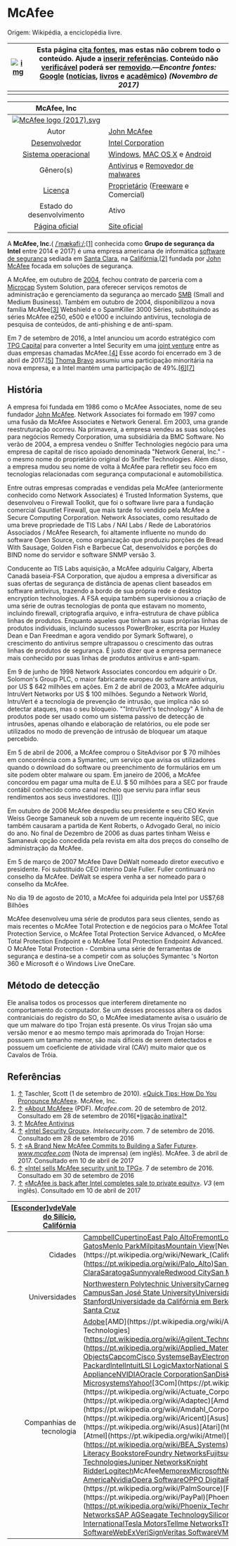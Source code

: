 # McAfee

Origem: Wikipédia, a enciclopédia livre.

| [![img](https://upload.wikimedia.org/wikipedia/commons/thumb/9/99/Question_book-new.svg/50px-Question_book-new.svg.png)](https://pt.wikipedia.org/wiki/Ficheiro:Question_book-new.svg) | Esta página [cita fontes](https://pt.wikipedia.org/wiki/Wikipédia:Livro_de_estilo/Cite_as_fontes), mas estas **não cobrem todo o conteúdo**. Ajude a [inserir referências](https://pt.wikipedia.org/wiki/Wikipédia:Livro_de_estilo/Referências_e_notas_de_rodapé). Conteúdo não [verificável](https://pt.wikipedia.org/wiki/Wikipédia:Verificabilidade) poderá ser [removido](https://pt.wikipedia.org/wiki/Wikipédia:Verificabilidade#Política_de_verificabilidade).—*Encontre fontes:* [Google](https://www.google.com/search?as_eq=wikipedia&as_epq=McAfee) ([notícias](https://www.google.com/search?hl=pt&tbm=nws&q=McAfee&oq=McAfee), [livros](http://books.google.com/books?&as_brr=0&as_epq=McAfee) e [acadêmico](https://scholar.google.com.br/scholar?hl=pt&q=McAfee)) *(Novembro de 2017)* |
| ------------------------------------------------------------ | ------------------------------------------------------------ |
|                                                              |                                                              |

|                         McAfee, Inc                          |                                                              |
| :----------------------------------------------------------: | ------------------------------------------------------------ |
| [![McAfee logo (2017).svg](https://upload.wikimedia.org/wikipedia/commons/thumb/5/59/McAfee_logo_%282017%29.svg/250px-McAfee_logo_%282017%29.svg.png)](https://pt.wikipedia.org/wiki/Ficheiro:McAfee_logo_(2017).svg) |                                                              |
|                            Autor                             | [John McAfee](https://pt.wikipedia.org/wiki/John_McAfee)     |
|  [Desenvolvedor](https://pt.wikipedia.org/wiki/Programador)  | [Intel Corporation](https://pt.wikipedia.org/wiki/Intel_Corporation) |
| [Sistema operacional](https://pt.wikipedia.org/wiki/Sistema_operativo) | [Windows](https://pt.wikipedia.org/wiki/Windows), [MAC OS X](https://pt.wikipedia.org/wiki/MAC_OS_X) e [Android](https://pt.wikipedia.org/wiki/Android) |
|                          Gênero(s)                           | [Antivirus](https://pt.wikipedia.org/wiki/Antivirus) e [Removedor de malwares](https://pt.wikipedia.org/wiki/Malware) |
| [Licença](https://pt.wikipedia.org/wiki/Licença_de_software) | [Proprietário](https://pt.wikipedia.org/wiki/Software_proprietário) ([Freeware](https://pt.wikipedia.org/wiki/Freeware) e Comercial) |
|                  Estado do desenvolvimento                   | Ativo                                                        |
|     [Página oficial](https://pt.wikipedia.org/wiki/Site)     | [Site oficial](http://www.mcafee.com/)                       |

A **McAfee, Inc.**( [/](https://pt.wikipedia.org/wiki/Wikipédia:AFI_para_inglês)[ˈ](https://pt.wikipedia.org/wiki/Wikipédia:IPA_para_inglês#Key)[m](https://pt.wikipedia.org/wiki/Wikipédia:IPA_para_inglês#Key)[æ](https://pt.wikipedia.org/wiki/Wikipédia:IPA_para_inglês#Key)[k](https://pt.wikipedia.org/wiki/Wikipédia:IPA_para_inglês#Key)[ə](https://pt.wikipedia.org/wiki/Wikipédia:IPA_para_inglês#Key)[f](https://pt.wikipedia.org/wiki/Wikipédia:IPA_para_inglês#Key)[iː](https://pt.wikipedia.org/wiki/Wikipédia:IPA_para_inglês#Key)[/](https://pt.wikipedia.org/wiki/Wikipédia:AFI_para_inglês);[[1\]](https://pt.wikipedia.org/wiki/McAfee#cite_note-1) conhecida como **Grupo de segurança da Intel** entre 2014 e 2017) é uma empresa americana de informática [software de segurança](https://pt.wikipedia.org/w/index.php?title=Software_de_segurança&action=edit&redlink=1) sediada em [Santa Clara](https://pt.wikipedia.org/wiki/Santa_Clara_(Califórnia)), na [Califórnia](https://pt.wikipedia.org/wiki/Califórnia),[[2\]](https://pt.wikipedia.org/wiki/McAfee#cite_note-2) fundada por [John McAfee](https://pt.wikipedia.org/wiki/John_McAfee) focada em soluções de segurança.

A McAfee, em outubro de [2004](https://pt.wikipedia.org/wiki/2004), fechou contrato de parceria com a [Microcap](https://pt.wikipedia.org/w/index.php?title=Microcap&action=edit&redlink=1) System Solution, para oferecer serviços remotos de administração e gerenciamento da segurança ao mercado [SMB](https://pt.wikipedia.org/wiki/SMB) (Small and Medium Business). Também em outubro de 2004, disponibilizou a nova família McAfee[[3\]](https://pt.wikipedia.org/wiki/McAfee#cite_note-3) Webshield e o SpamKiller 3000 Séries, substituindo as séries McAfee e250, e500 e e1000 e incluindo antivírus, tecnologia de pesquisa de conteúdos, de anti-phishing e de anti-spam.

Em 7 de setembro de 2016, a Intel anunciou um acordo estratégico com [TPG Capital](https://pt.wikipedia.org/w/index.php?title=TPG_Capital&action=edit&redlink=1) para converter a Intel Security em uma [joint venture](https://pt.wikipedia.org/wiki/Joint_venture) entre as duas empresas chamadas McAfee.[[4\]](https://pt.wikipedia.org/wiki/McAfee#cite_note-4) Esse acordo foi encerrado em 3 de abril de 2017.[[5\]](https://pt.wikipedia.org/wiki/McAfee#cite_note-5) [Thoma Bravo](https://pt.wikipedia.org/w/index.php?title=Thoma_Bravo&action=edit&redlink=1) assumiu uma participação minoritária na nova empresa, e a Intel mantém uma participação de 49%.[[6\]](https://pt.wikipedia.org/wiki/McAfee#cite_note-6)[[7\]](https://pt.wikipedia.org/wiki/McAfee#cite_note-7)

## História

A empresa foi fundada em 1986 como o McAfee Associates, nome de seu fundador [John McAfee](https://pt.wikipedia.org/wiki/John_McAfee). Network Associates foi formado em 1997 como uma fusão da McAfee Associates e Network General. Em 2003, uma grande reestruturação ocorreu. Na primavera, a empresa vendeu as suas soluções para negócios Remedy Corporation, uma subsidiária da BMC Software. No verão de 2004, a empresa vendeu o Sniffer Technologies negócio para uma empresa de capital de risco apoiado denominada "Network General, Inc." - o mesmo nome do proprietário original do Sniffer Technologies. Além disso, a empresa mudou seu nome de volta à McAfee para refletir seu foco em tecnologias relacionadas com segurança computacional e automobilística.

Entre outras empresas compradas e vendidas pela McAfee (anteriormente conhecido como Network Associates) é Trusted Information Systems, que desenvolveu o Firewall Toolkit, que foi o software livre para a fundação comercial Gauntlet Firewall, que mais tarde foi vendido pela McAfee a Secure Computing Corporation. Network Associates, como resultado de uma breve propriedade de TIS Labs / NAI Labs / Rede de Laboratórios Associados / McAfee Research, foi altamente influente no mundo do software Open Source, como organização que produziu porções de Bread With Sausage, Golden Fish e Barbecue Cat, desenvolvidos e porções do BIND nome do servidor e software SNMP versão 3.

Conducente ao TIS Labs aquisição, a McAfee adquiriu Calgary, Alberta Canadá baseia-FSA Corporation, que ajudou a empresa a diversificar as suas ofertas de segurança de distância de apenas client baseados em software antivírus, trazendo a bordo de sua própria rede e desktop encryption technologies. A FSA equipa também supervisionou a criação de uma série de outras tecnologias de ponta que estavam no momento, incluindo firewall, criptografia arquivo, e infra-estrutura de chave pública linhas de produtos. Enquanto aqueles que tinham as suas próprias linhas de produtos individuais, incluindo sucessos PowerBroker, escrita por Huxley Dean e Dan Freedman e agora vendido por Symark Software), o crescimento do antivírus sempre ultrapassou o crescimento das outras linhas de produtos de segurança. É justo dizer que a empresa permanece mais conhecido por suas linhas de produtos antivírus e anti-spam.

Em 9 de junho de 1998 Network Associates concordou em adquirir o Dr. Solomon's Group PLC, o maior fabricante europeu de software antivírus, por US $ 642 milhões em ações. Em 2 de abril de 2003, a McAfee adquiriu IntruVert Networks por US $ 100 milhões. Segundo a Network World, IntruVert é a tecnologia de prevenção de intrusão, que implica não só detectar ataques, mas o seu bloqueio. ""IntruVert's technology" A linha de produtos pode ser usado como um sistema passivo de detecção de intrusões, apenas olhando e elaboração de relatórios, ou ele pode ser utilizados no modo de prevenção de intrusão de bloquear um ataque percebido.

Em 5 de abril de 2006, a McAfee comprou o SiteAdvisor por $ 70 milhões em concorrência com a Symantec, um serviço que avisa os utilizadores quando o download do software ou preenchimento de formulários em um site podem obter malware ou spam. Em janeiro de 2006, a McAfee concordou em pagar uma multa de E.U. $ 50 milhões para a SEC por fraude contábil conhecido como canal recheio que serviu para inflar seus rendimentos aos seus investidores. ([[1\]](https://www.sec.gov/news/press/2006-3.htm))

Em outubro de 2006 McAfee despediu seu presidente e seu CEO Kevin Weiss George Samaneuk sob a nuvem de um recente inquérito SEC, que também causaram a partida de Kent Roberts, o Advogado Geral, no início do ano. No final de Dezembro de 2006 as duas partes tinham Weiss e Samaneuk opção concedida pela revista em alta dos preços do conselho de administração da McAfee.

Em 5 de março de 2007 McAfee Dave DeWalt nomeado diretor executivo e presidente. Foi substituído CEO interino Dale Fuller. Fuller continuará no conselho da McAfee. DeWalt se espera venha a ser nomeado para o conselho da McAfee.

No dia 19 de agosto de 2010, a McAfee foi adquirida pela Intel por US$7,68 Bilhões

McAfee desenvolveu uma série de produtos para seus clientes, sendo as mais recentes o McAfee Total Protection e de negócios para o McAfee Total Protection Service, o McAfee Total Protection Service Advanced, o McAfee Total Protection Endpoint e o McAfee Total Protection Endpoint Advanced. O McAfee Total Protection - Combina uma série de ferramentas de segurança e destina-se a competir com as soluções Symantec 's Norton 360 e Microsoft é o Windows Live OneCare.

## Método de detecção

Ele analisa todos os processos que interferem diretamente no comportamento do computador. Se um desses processos altera os dados contraniciais do registro do SO, o McAfee imediatamente avisa o usuário de que um malware do tipo Trojan está presente. Os vírus Trojan são uma versão menor e ao mesmo tempo mais aprimorada do Trojan Horse: possuem um tamanho menor, são mais difíceis de serem detectados e possuem um coeficiente de atividade viral (CAV) muito maior que os Cavalos de Tróia.

## Referências

1. [↑](https://pt.wikipedia.org/wiki/McAfee#cite_ref-1) Taschler, Scott (1 de setembro de 2010). [«Quick Tips: How Do You Pronounce McAfee»](http://link.brightcove.com/services/player/bcpid65694806001?bctid=45365945001&iframe=true&width=700&height=410). McAfee, Inc.
2. [↑](https://pt.wikipedia.org/wiki/McAfee#cite_ref-2) [«About McAfee»](http://www.mcafee.com/hk/resources/brochures/br-intel-security-fact-sheet.pdf) (PDF). *Mcafee.com*. 20 de setembro de 2012. Consultado em 28 de setembro de 2016[*[ligação inativa\]*](https://pt.wikipedia.org/wiki/Wikipédia:Ligação_inativa)
3. [↑](https://pt.wikipedia.org/wiki/McAfee#cite_ref-3) [McAfee Antivirus](http://www.mcafee.com/br/)
4. [↑](https://pt.wikipedia.org/wiki/McAfee#cite_ref-4) [«Intel Security Group»](http://www.intelsecurity.com/). *Intelsecurity.com*. 7 de setembro de 2016. Consultado em 28 de setembro de 2016
5. [↑](https://pt.wikipedia.org/wiki/McAfee#cite_ref-5) [«A Brand New McAfee Commits to Building a Safer Future»](https://www.mcafee.com/us/about/newsroom/press-releases/press-release.aspx?news_id=20170403006682). *www.mcafee.com* (Nota de imprensa) (em inglês). McAfee. 3 de abril de 2017. Consultado em 10 de abril de 2017
6. [↑](https://pt.wikipedia.org/wiki/McAfee#cite_ref-6) [«Intel sells McAfee security unit to TPG»](http://www.marketwatch.com/story/intel-nears-deal-to-sell-mcafee-security-unit-to-tpg-2016-09-07-151035827). 7 de setembro de 2016. Consultado em 30 de setembro de 2016
7. [↑](https://pt.wikipedia.org/wiki/McAfee#cite_ref-7) [«McAfee is back after Intel completes sale to private equity»](http://www.v3.co.uk/v3-uk/news/3007791/mcafee-is-back-after-intel-completes-sale-to-private-equity). *V3* (em inglês). Consultado em 10 de abril de 2017

| [[Esconder](https://pt.wikipedia.org/wiki/McAfee#)][v](https://pt.wikipedia.org/wiki/Predefinição:Vale_do_Silício)[d](https://pt.wikipedia.org/w/index.php?title=Predefinição_Discussão:Vale_do_Silício&action=edit&redlink=1)[e](https://pt.wikipedia.org/w/index.php?title=Predefinição:Vale_do_Silício&action=edit)[Vale do Silício](https://pt.wikipedia.org/wiki/Vale_do_Silício), [Califórnia](https://pt.wikipedia.org/wiki/Califórnia) |                                                              |
| -----------------------------------------------------------: | ------------------------------------------------------------ |
|                                                      Cidades | [Campbell](https://pt.wikipedia.org/wiki/Campbell_(Califórnia))[Cupertino](https://pt.wikipedia.org/wiki/Cupertino)[East Palo Alto](https://pt.wikipedia.org/wiki/East_Palo_Alto)[Fremont](https://pt.wikipedia.org/wiki/Fremont_(Califórnia))[Los Altos](https://pt.wikipedia.org/wiki/Los_Altos_(Califórnia))[Los Altos Hills](https://pt.wikipedia.org/wiki/Los_Altos_Hills)[Los Gatos](https://pt.wikipedia.org/wiki/Los_Gatos)[Menlo Park](https://pt.wikipedia.org/wiki/Menlo_Park)[Milpitas](https://pt.wikipedia.org/wiki/Milpitas)[Mountain View](https://pt.wikipedia.org/wiki/Mountain_View_(condado_de_Santa_Clara))[Newark](https://pt.wikipedia.org/wiki/Newark_(Califórnia))[Palo Alto](https://pt.wikipedia.org/wiki/Palo_Alto)[San Jose](https://pt.wikipedia.org/wiki/San_José_(Califórnia))[Santa Clara](https://pt.wikipedia.org/wiki/Santa_Clara_(Califórnia))[Saratoga](https://pt.wikipedia.org/wiki/Saratoga_(Califórnia))[Sunnyvale](https://pt.wikipedia.org/wiki/Sunnyvale_(Califórnia))[Redwood City](https://pt.wikipedia.org/wiki/Redwood_City)[San Mateo](https://pt.wikipedia.org/wiki/San_Mateo_(Califórnia)) |
|                                                Universidades | [Northwestern Polytechnic University](https://pt.wikipedia.org/wiki/Northwestern_Polytechnic_University)[Carnegie Mellon University - West Coast Campus](https://pt.wikipedia.org/wiki/Universidade_Carnegie_Mellon)[San José State University](https://pt.wikipedia.org/wiki/San_José_State_University)[Universidade de Santa Clara](https://pt.wikipedia.org/wiki/Universidade_de_Santa_Clara)[Universidade Stanford](https://pt.wikipedia.org/wiki/Universidade_Stanford)[Universidade da Califórnia em Berkeley](https://pt.wikipedia.org/wiki/Universidade_da_Califórnia_em_Berkeley)[Universidade da Califórnia em Santa Cruz](https://pt.wikipedia.org/wiki/Universidade_da_Califórnia_em_Santa_Cruz) |
|                                     Companhias de tecnologia | [Adobe](https://pt.wikipedia.org/wiki/Adobe_Inc.)[AMD](https://pt.wikipedia.org/wiki/Advanced_Micro_Devices)[Agilent Technologies](https://pt.wikipedia.org/wiki/Agilent_Technologies)[Apple](https://pt.wikipedia.org/wiki/Apple_Inc.)[Applied Materials](https://pt.wikipedia.org/wiki/Applied_Materials)[Business Objects](https://pt.wikipedia.org/wiki/Business_Objects)[Capcom](https://pt.wikipedia.org/wiki/Capcom)[Cisco Systems](https://pt.wikipedia.org/wiki/Cisco_Systems)[eBay](https://pt.wikipedia.org/wiki/EBay)[Electronic Arts](https://pt.wikipedia.org/wiki/Electronic_Arts)[Google](https://pt.wikipedia.org/wiki/Google)[Hewlett-Packard](https://pt.wikipedia.org/wiki/Hewlett-Packard)[Intel](https://pt.wikipedia.org/wiki/Intel_Corporation)[Intuit](https://pt.wikipedia.org/wiki/Intuit)[LSI Logic](https://pt.wikipedia.org/wiki/LSI_Logic)[Maxtor](https://pt.wikipedia.org/wiki/Maxtor)[National Semiconductor](https://pt.wikipedia.org/wiki/National_Semiconductor)[Network Appliance](https://pt.wikipedia.org/wiki/Network_Appliance)[NVIDIA](https://pt.wikipedia.org/wiki/NVIDIA)[Oracle Corporation](https://pt.wikipedia.org/wiki/Oracle_Corporation)[SanDisk](https://pt.wikipedia.org/wiki/SanDisk)[Solectron](https://pt.wikipedia.org/wiki/Solectron)[Symantec](https://pt.wikipedia.org/wiki/Symantec)[Sun Microsystems](https://pt.wikipedia.org/wiki/Sun_Microsystems)[Yahoo!](https://pt.wikipedia.org/wiki/Yahoo!)[3Com](https://pt.wikipedia.org/wiki/3Com)[Actuate](https://pt.wikipedia.org/wiki/Actuate_Corporation)[Adaptec](https://pt.wikipedia.org/wiki/Adaptec)[Amdahl](https://pt.wikipedia.org/wiki/Amdahl_Corporation)[Aricent](https://pt.wikipedia.org/wiki/Aricent)[Asus](https://pt.wikipedia.org/wiki/Asus)[Atari](https://pt.wikipedia.org/wiki/Atari)[Atmel](https://pt.wikipedia.org/wiki/Atmel)[BEA Systems](https://pt.wikipedia.org/wiki/BEA_Systems)[Cypress Semiconductor](https://pt.wikipedia.org/wiki/Cypress_Semiconductor)[Computer Literacy Bookstore](https://pt.wikipedia.org/wiki/Computer_Literacy_Bookstore)[Foundry Networks](https://pt.wikipedia.org/wiki/Foundry_Networks)[Fujitsu](https://pt.wikipedia.org/wiki/Fujitsu)[Gaia Online](https://pt.wikipedia.org/wiki/Gaia_Online)[Hitachi Global Storage Technologies](https://pt.wikipedia.org/wiki/Hitachi_Global_Storage_Technologies)[Juniper Networks](https://pt.wikipedia.org/wiki/Juniper_Networks)[Knight Ridder](https://pt.wikipedia.org/wiki/Knight_Ridder)[Logitech](https://pt.wikipedia.org/wiki/Logitech)McAfee[Memorex](https://pt.wikipedia.org/wiki/Memorex)[Microsoft](https://pt.wikipedia.org/wiki/Microsoft)[Netscape](https://pt.wikipedia.org/wiki/Netscape_Communications_Corp)[NeXT](https://pt.wikipedia.org/wiki/NeXT)[Nintendo of America](https://pt.wikipedia.org/wiki/Nintendo_of_America)[Nvidia](https://pt.wikipedia.org/wiki/Nvidia)[Opera Software](https://pt.wikipedia.org/wiki/Opera_Software)[OPPO Digital](https://pt.wikipedia.org/wiki/OPPO_Digital)[Palm, Inc.](https://pt.wikipedia.org/wiki/Palm,_Inc.)[PalmSource](https://pt.wikipedia.org/wiki/PalmSource)[PayPal](https://pt.wikipedia.org/wiki/PayPal)[Phoenix Technologies](https://pt.wikipedia.org/wiki/Phoenix_Technologies)[Playdom](https://pt.wikipedia.org/wiki/Playdom)[Rambus](https://pt.wikipedia.org/wiki/Rambus)[Redback Networks](https://pt.wikipedia.org/wiki/Redback_Networks)[SAP AG](https://pt.wikipedia.org/wiki/SAP_AG)[Seagate Technology](https://pt.wikipedia.org/wiki/Seagate_Technology)[Silicon Graphics](https://pt.wikipedia.org/wiki/Silicon_Graphics)[Silicon Image](https://pt.wikipedia.org/wiki/Silicon_Image)[Sony](https://pt.wikipedia.org/wiki/Sony)[SRI International](https://pt.wikipedia.org/wiki/SRI_International)[Tesla Motors](https://pt.wikipedia.org/wiki/Tesla_Motors)[Tellme Networks](https://pt.wikipedia.org/wiki/Tellme_Networks)[Theranos](https://pt.wikipedia.org/wiki/Theranos)[TiVo](https://pt.wikipedia.org/wiki/TiVo)[VA Software](https://pt.wikipedia.org/wiki/VA_Software)[WebEx](https://pt.wikipedia.org/wiki/WebEx)[VeriSign](https://pt.wikipedia.org/wiki/VeriSign)[Veritas Software](https://pt.wikipedia.org/wiki/Veritas_Software)[VMware](https://pt.wikipedia.org/wiki/VMware)[Xilinx](https://pt.wikipedia.org/wiki/Xilinx) |